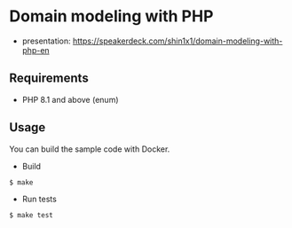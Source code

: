 # Domain modeling with PHP

* presentation: https://speakerdeck.com/shin1x1/domain-modeling-with-php-en

## Requirements

* PHP 8.1 and above (enum)

## Usage

You can build the sample code with Docker.

* Build

```shell
$ make
```

* Run tests

```shell
$ make test
```


